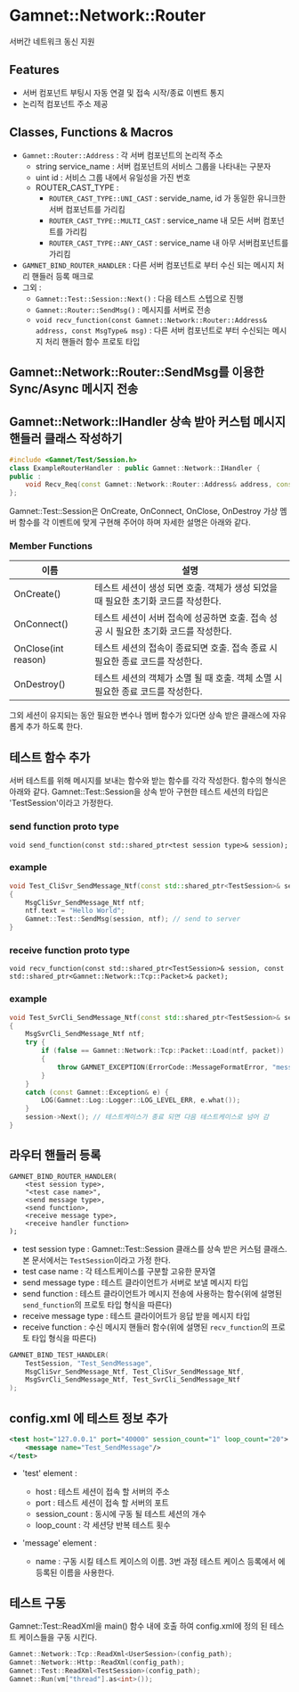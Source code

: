 # Gamnet::Network::Router

서버간 네트워크 동신 지원

## Features

* 서버 컴포넌트 부팅시 자동 연결 및 접속 시작/종료 이벤트 통지
* 논리적 컴포넌트 주소 제공

## Classes, Functions & Macros

* `Gamnet::Router::Address` : 각 서버 컴포넌트의 논리적 주소
  * string service_name : 서버 컴포넌트의 서비스 그룹을 나타내는 구분자
  * uint id : 서비스 그룹 내에서 유일성을 가진 번호
  * ROUTER_CAST_TYPE :
    * `ROUTER_CAST_TYPE::UNI_CAST` : servide_name, id 가 동일한 유니크한 서버 컴포넌트를 가리킴
    * `ROUTER_CAST_TYPE::MULTI_CAST` : service_name 내 모든 서버 컴포넌트를 가리킴
	* `ROUTER_CAST_TYPE::ANY_CAST` : service_name 내 아무 서버컴포넌트를 가리킴
* `GAMNET_BIND_ROUTER_HANDLER` : 다른 서버 컴포넌트로 부터 수신 되는 메시지 처리 핸들러 등록 매크로
* 그외 :
  * `Gamnet::Test::Session::Next()` : 다음 테스트 스텝으로 진행
  * `Gamnet::Router::SendMsg()` : 메시지를 서버로 전송
  * `void recv_function(const Gamnet::Network::Router::Address& address, const MsgType& msg)` : 다른 서버 컴포넌트로 부터 수신되는 메시지 처리 핸들러 함수 프로토 타입

## Gamnet::Network::Router::SendMsg를 이용한 Sync/Async 메시지 전송


## Gamnet::Network::IHandler 상속 받아 커스텀 메시지 핸들러 클래스 작성하기

```cpp
#include <Gamnet/Test/Session.h>
class ExampleRouterHandler : public Gamnet::Network::IHandler {
public :
	void Recv_Req(const Gamnet::Network::Router::Address& address, const ExampleRouterHandler_Req& req);
};
```
Gamnet::Test::Session은 OnCreate, OnConnect, OnClose, OnDestroy 가상 멤버 함수를 각 이벤트에 맞게 구현해 주어야 하며 자세한 설명은 아래와 같다.

### Member Functions

| 이름 | 설명 |
|----|----|
|OnCreate() | 테스트 세션이 생성 되면 호출. 객체가 생성 되었을 때 필요한 초기화 코드를 작성한다.|
|OnConnect() | 테스트 세션이 서버 접속에 성공하면 호출. 접속 성공 시 필요한 초기화 코드를 작성한다.|
|OnClose(int reason) | 테스트 세션의 접속이 종료되면 호출. 접속 종료 시 필요한 종료 코드를 작성한다.|
|OnDestroy() | 테스트 세션의 객체가 소멸 될 때 호출. 객체 소멸 시 필요한 종료 코드를 작성한다.|

그외 세션이 유지되는 동안 필요한 변수나 멤버 함수가 있다면 상속 받은 클래스에 자유롭게 추가 하도록 한다.

## 테스트 함수 추가

서버 테스트를 위해 메시지를 보내는 함수와 받는 함수를 각각 작성한다. 함수의 형식은 아래와 같다. Gamnet::Test::Session을 상속 받아 구현한 테스트 세션의 타입은 'TestSession'이라고 가정한다.

### send function proto type

```
void send_function(const std::shared_ptr<test session type>& session);
```

### example
```cpp
void Test_CliSvr_SendMessage_Ntf(const std::shared_ptr<TestSession>& session)
{
	MsgCliSvr_SendMessage_Ntf ntf;
	ntf.text = "Hello World";
	Gamnet::Test::SendMsg(session, ntf); // send to server
}
```

### receive function proto type

```
void recv_function(const std::shared_ptr<TestSession>& session, const std::shared_ptr<Gamnet::Network::Tcp::Packet>& packet);
```

### example

```cpp
void Test_SvrCli_SendMessage_Ntf(const std::shared_ptr<TestSession>& session, const std::shared_ptr<Gamnet::Network::Tcp::Packet>& packet)
{
	MsgSvrCli_SendMessage_Ntf ntf;
	try {
		if (false == Gamnet::Network::Tcp::Packet::Load(ntf, packet))
		{
			throw GAMNET_EXCEPTION(ErrorCode::MessageFormatError, "message load fail");
		}
	}
	catch (const Gamnet::Exception& e) {
		LOG(Gamnet::Log::Logger::LOG_LEVEL_ERR, e.what());
	}
	session->Next(); // 테스트케이스가 종료 되면 다음 테스트케이스로 넘어 감
}
```

## 라우터 핸들러 등록

```
GAMNET_BIND_ROUTER_HANDLER(
	<test session type>, 
	"<test case name>",
	<send message type>, 
	<send function>, 
	<receive message type>, 
	<receive handler function>
);
```

* test session type : Gamnet::Test::Session 클래스를 상속 받은 커스텀 클래스. 본 문서에서는 `TestSession`이라고 가정 한다.
* test case name : 각 테스트케이스를 구분할 고유한 문자열
* send message type : 테스트 클라이언트가 서버로 보낼 메시지 타입
* send function : 테스트 클라이언트가 메시지 전송에 사용하는 함수(위에 설명된 `send_function`의 프로토 타입 형식을 따른다)
* receive message type : 테스트 클라이어트가 응답 받을 메시지 타입
* receive function : 수신 메시지 핸들러 함수(위에 설명된 `recv_function`의 프로토 타입 형식을 따른다)

```cpp
GAMNET_BIND_TEST_HANDLER(
	TestSession, "Test_SendMessage",
	MsgCliSvr_SendMessage_Ntf, Test_CliSvr_SendMessage_Ntf, 
	MsgSvrCli_SendMessage_Ntf, Test_SvrCli_SendMessage_Ntf
);
```

## config.xml 에 테스트 정보 추가

```xml
<test host="127.0.0.1" port="40000" session_count="1" loop_count="20">
	<message name="Test_SendMessage"/>
</test>
```

* 'test' element :
  * host : 테스트 세션이 접속 할 서버의 주소
  * port : 테스트 세션이 접속 할 서버의 포트
  * session_count : 동시에 구동 될 테스트 세션의 개수
  * loop_count : 각 세션당 반복 테스트 횟수

* 'message' element :
  * name : 구동 시킬 테스트 케이스의 이름. 3번 과정 테스트 케이스 등록에서 <test case name> 에 등록된 이름을 사용한다.

## 테스트 구동

Gamnet::Test::ReadXml을 main() 함수 내에 호출 하여 config.xml에 정의 된 테스트 케이스들을 구동 시킨다.

```cpp
Gamnet::Network::Tcp::ReadXml<UserSession>(config_path);
Gamnet::Network::Http::ReadXml(config_path);
Gamnet::Test::ReadXml<TestSession>(config_path);
Gamnet::Run(vm["thread"].as<int>());
```
